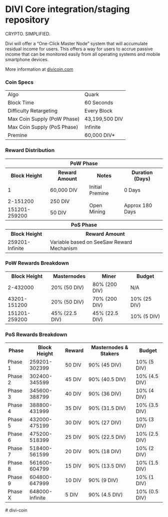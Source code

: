 DIVI Core integration/staging repository
=====================================

CRYPTO. SIMPLIFIED.

Divi will offer a “One-Click Master Node” system that will accumulate residual income for users. This offers a way for users to accrue passive income that can be monitored easily from all operating systems and mobile smartphone devices.

More information at [divicoin.com](http://www.divicoin.com) 
### Coin Specs
<table>
<tr><td>Algo</td><td>Quark</td></tr>
<tr><td>Block Time</td><td>60 Seconds</td></tr>
<tr><td>Difficulty Retargeting</td><td>Every Block</td></tr>
<tr><td>Max Coin Supply (PoW Phase)</td><td>43,199,500 DIV</td></tr>
<tr><td>Max Coin Supply (PoS Phase)</td><td>Infinite</td></tr>
<tr><td>Premine</td><td>60,000 DIV*</td></tr>
</table>

### Reward Distribution

<table>
<th colspan=4>PoW Phase</th>
<tr><th>Block Height</th><th>Reward Amount</th><th>Notes</th><th>Duration (Days)</th></tr>
<tr><td>1</td><td>60,000 DIV</td><td>Initial Premine</td><td>0 Days</td></tr>
<tr><td>2-151200</td><td>250 DIV</td><td rowspan=2>Open Mining</td><td rowspan=2> Approx 180 Days</td></tr>
<tr><td>151201-259200</td><td>50 DIV</td></tr>
<tr><th colspan=4>PoS Phase</th></tr>
<tr><th>Block Height</th><th colspan=3>Reward Amount</th></tr>
<tr><td>259201-Infinite</td><td colspan=3>Variable based on SeeSaw Reward Mechanism</td></tr>
</table>

### PoW Rewards Breakdown

<table>
<th>Block Height</th><th>Masternodes</th><th>Miner</th><th>Budget</th>
<tr><td>2-432000</td><td>20% (50 DIV)</td><td>80% (200 DIV)</td><td>N/A</td></tr>
<tr><td>43201-151200</td><td>20% (50 DIV)</td><td>70% (200 DIV)</td><td>10% (25 DIV)</td></tr>
<tr><td>151201-259200</td><td>45% (22.5 DIV)</td><td>45% (22.5 DIV)</td><td>10% (5 DIV)</td></tr>
</table>

### PoS Rewards Breakdown

<table>
<th>Phase</th><th>Block Height</th><th>Reward</th><th>Masternodes & Stakers</th><th>Budget</th>
<tr><td>Phase 1</td><td>259201-302399</td><td>50 DIV</td><td>90% (45 DIV)</td><td>10% (5 DIV)</td></tr>
<tr><td>Phase 2</td><td>302400-345599</td><td>45 DIV</td><td>90% (40.5 DIV)</td><td>10% (4.5 DIV)</td></tr>
<tr><td>Phase 3</td><td>345600-388799</td><td>40 DIV</td><td>90% (36 DIV)</td><td>10% (4 DIV)</td></tr>
<tr><td>Phase 4</td><td>388800-431999</td><td>35 DIV</td><td>90% (31.5 DIV)</td><td>10% (3.5 DIV)</td></tr>
<tr><td>Phase 5</td><td>432000-475199</td><td>30 DIV</td><td>90% (27 DIV)</td><td>10% (3 DIV)</td></tr>
<tr><td>Phase 6</td><td>475200-518399</td><td>25 DIV</td><td>90% (22.5 DIV)</td><td>10% (2.5 DIV)</td></tr>
<tr><td>Phase 7</td><td>518400-561599</td><td>20 DIV</td><td>90% (18 DIV)</td><td>10% (2 DIV)</td></tr>
<tr><td>Phase 8</td><td>561600-604799</td><td>15 DIV</td><td>90% (13.5 DIV)</td><td>10% (1.5 DIV)</td></tr>
<tr><td>Phase 9</td><td>604800-647999</td><td>10 DIV</td><td>90% (9 DIV)</td><td>10% (1 DIV)</td></tr>
<tr><td>Phase X</td><td>648000-Infinite</td><td>5 DIV</td><td>90% (4.5 DIV)</td><td>10% (0.5 DIV)</td></tr>
</table>
# divi-coin
